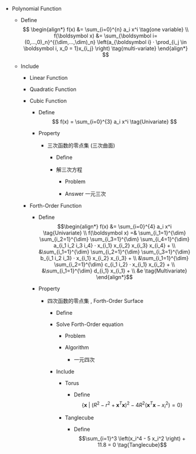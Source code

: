 * Polynomial Function
  - Define
    $$
    \begin{align*}
      f(x) &= \sum_{i=0}^{n} a_i x^i  \tag{one variable}  \\
      f(\boldsymbol x) &= \sum_{\boldsymbol i=(0,...,0)_n}^{(\dim,...,\dim)_n} \left(a_{\boldsymbol i} · \prod_{i_j \in \boldsymbol i, x_0 = 1}x_{i_j} \right)  \tag{multi-variate}  
    \end{align*}
    $$

  - Include
    * Linear Function  
    * Quadratic Function
    * Cubic Function
      - Define  
        $$
          f(x) = \sum_{i=0}^{3} a_i x^i  \tag{Univariate}
        $$
        
      - Property
        * 三次函数的零点集 (三次曲面)
          - Define

          - 解三次方程
            - Problem

            - Answer
              一元三次


    * Forth-Order Function
      - Define
        $$\begin{align*}
          f(x) &= \sum_{i=0}^{4} a_i x^i  \tag{Univariate}  \\
          f(\boldsymbol x) =& \sum_{i_1=1}^{\dim} \sum_{i_2=1}^{\dim} \sum_{i_3=1}^{\dim} \sum_{i_4=1}^{\dim} a_{i_1 i_2 i_3 i_4} · x_{i_1} x_{i_2} x_{i_3} x_{i_4} +    \\
            &\sum_{i_1=1}^{\dim} \sum_{i_2=1}^{\dim} \sum_{i_3=1}^{\dim} b_{i_1 i_2 i_3} · x_{i_1} x_{i_2} x_{i_3} +    \\
            &\sum_{i_1=1}^{\dim} \sum_{i_2=1}^{\dim} c_{i_1 i_2} · x_{i_1} x_{i_2} +    \\
            &\sum_{i_1=1}^{\dim} d_{i_1} x_{i_1} +    \\
            &e  \tag{Multivariate}
        \end{align*}$$

      - Property
        * 四次函数的零点集 , Forth-Order Surface
          - Define

          - Solve Forth-Order equation
            - Problem

            - Algorithm
              - 一元四次

          - Include
            * Torus
              - Define  
                $$\{\boldsymbol x \ |\ (R^2 - r^2 + \boldsymbol x^T \boldsymbol x)^2 - 4 R^2 (\boldsymbol x^T \boldsymbol x - x_i^2) = 0\}  \tag{Torus}$$  

            * Tanglecube
              - Define
                $$\sum_{i=1}^3 \left(x_i^4 - 5 x_i^2 \right) + 11.8 = 0  \tag{Tanglecube}$$   
          